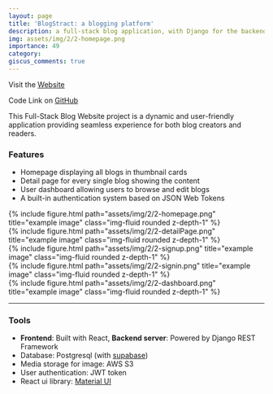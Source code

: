 ```yaml
---
layout: page
title: 'BlogStract: a blogging platform'
description: a full-stack blog application, with Django for the backend, React for the frontend, PostgreSQL for the database
img: assets/img/2/2-homepage.png
importance: 49
category: 
giscus_comments: true
---
```


Visit the [Website](https://my-blog-app-silk.vercel.app/)

Code Link on [GitHub](https://github.com/ngcxy/Blog-app)

This Full-Stack Blog Website project is a dynamic and user-friendly application providing seamless experience for both blog creators and readers.

### Features
- Homepage displaying all blogs in thumbnail cards
- Detail page for every single blog showing the content
- User dashboard allowing users to browse and edit blogs
- A built-in authentication system based on JSON Web Tokens

<div class="row">
    <div class="col-sm mt-3 mt-md-0">
        {% include figure.html path="assets/img/2/2-homepage.png" title="example image" class="img-fluid rounded z-depth-1" %}
    </div>
    <div class="col-sm mt-3 mt-md-0">
        {% include figure.html path="assets/img/2/2-detailPage.png" title="example image" class="img-fluid rounded z-depth-1" %}
    </div>
</div>

<div class="row">
    <div class="col-sm mt-3 mt-md-0">
        {% include figure.html path="assets/img/2/2-signup.png" title="example image" class="img-fluid rounded z-depth-1" %}
    </div>
    <div class="col-sm mt-3 mt-md-0">
        {% include figure.html path="assets/img/2/2-signin.png" title="example image" class="img-fluid rounded z-depth-1" %}
    </div>
</div>


<div class="row">
    <div class="col-sm mt-3 mt-md-0">
        {% include figure.html path="assets/img/2/2-dashboard.png" title="example image" class="img-fluid rounded z-depth-1" %}
    </div>
</div>

---

### Tools

- **Frontend**: Built with React, **Backend server**: Powered by Django REST Framework
- Database: Postgresql (with [supabase](https://supabase.com/))
- Media storage for image: AWS S3
- User authentication: JWT token
- React ui library: [Material UI](https://mui.com/)